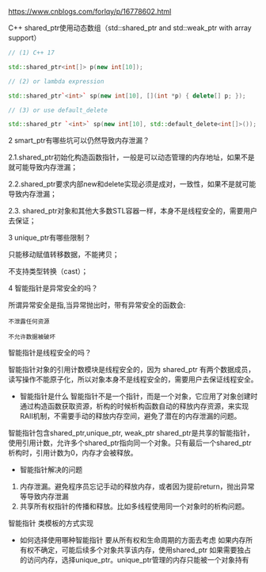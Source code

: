 https://www.cnblogs.com/forlqy/p/16778602.html

C++ shared_ptr使用动态数组（std::shared_ptr and std::weak_ptr with array support）

```cpp
// (1) C++ 17

std::shared_ptr<int[]> p(new int[10]);

// (2) or lambda expression

std::shared_ptr`<int>` sp(new int[10], [](int *p) { delete[] p; });

// (3) or use default_delete

std::shared_ptr `<int>` sp(new int[10], std::default_delete<int[]>());

```

2 smart_ptr有哪些坑可以仍然导致内存泄漏？

 2.1.shared_ptr初始化构造函数指针，一般是可以动态管理的内存地址，如果不是就可能导致内存泄漏；

 2.2.shared_ptr要求内部new和delete实现必须是成对，一致性，如果不是就可能导致内存泄漏；

 2.3. shared_ptr对象和其他大多数STL容器一样，本身不是线程安全的，需要用户去保证；

3 unique_ptr有哪些限制？

只能移动赋值转移数据，不能拷贝；

不支持类型转换（cast）；

4 智能指针是异常安全的吗？

所谓异常安全是指,当异常抛出时，带有异常安全的函数会:

    不泄露任何资源

    不允许数据被破坏

智能指针是线程安全的吗？

智能指针对象的引用计数模块是线程安全的，因为 shared_ptr 有两个数据成员，读写操作不能原子化，所以对象本身不是线程安全的，需要用户去保证线程安全。

- 智能指针是什么
  智能指针不是一个指针，而是一个对象，它应用了对象创建时通过构造函数获取资源，析构的时候析构函数自动的释放内存资源，来实现RAII机制，不需要手动的释放内存空间，避免了潜在的内存泄漏的问题。

智能指针包含shared_ptr,unique_ptr, weak_ptr
shared_ptr是共享的智能指针，使用引用计数，允许多个shared_ptr指向同一个对象。只有最后一个shared_ptr析构时，引用计数为0，内存才会被释放。

- 智能指针解决的问题

1. 内存泄漏。避免程序员忘记手动的释放内存，或者因为提前return，抛出异常等导致内存泄漏
2. 共享所有权指针的传播和释放。比如多线程使用同一个对象时的析构问题。

智能指针
类模板的方式实现

- 如何选择使用哪种智能指针
  要从所有权和生命周期的方面去考虑
  如果内存所有权不确定，可能后续多个对象共享该内存，使用shared_ptr
  如果需要独占的访问内存，选择unique_ptr。unique_ptr管理的内存只能被一个对象持有
